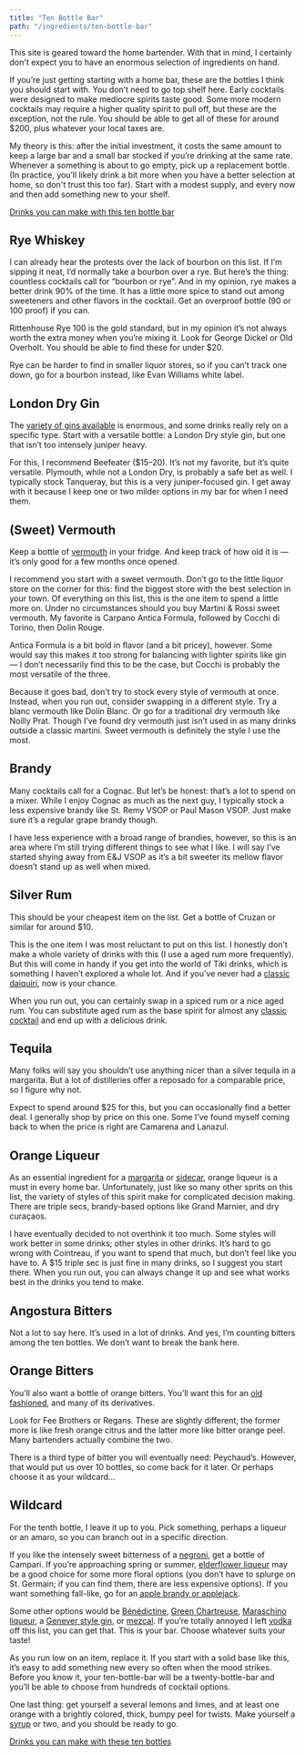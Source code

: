 ```yaml
---
title: "Ten Bottle Bar"
path: "/ingredients/ten-bottle-bar"
---
```


This site is geared toward the home bartender.
With that in mind, I certainly don't expect you to have an enormous selection of ingredients on hand.

If you’re just getting starting with a home bar, these are the bottles I think you should start with.
You don’t need to go top shelf here.
Early cocktails were designed to make mediocre spirits taste good.
Some more modern cocktails may require a higher quality spirit to pull off, but these are the exception, not the rule.
You should be able to get all of these for around $200, plus whatever your local taxes are.

My theory is this: after the initial investment, it costs the same amount to keep a large bar and a small bar stocked if you’re drinking at the same rate.
Whenever a something is about to go empty, pick up a replacement bottle.
(In practice, you’ll likely drink a bit more when you have a better selection at home, so don't trust this too far).
Start with a modest supply, and every now and then add something new to your shelf.

<a href="/tags/ten-bottle-bar" class="button">Drinks you can make with this ten bottle bar</a>

## Rye Whiskey
I can already hear the protests over the lack of bourbon on this list.
If I’m sipping it neat, I’d normally take a bourbon over a rye.
But here’s the thing: countless cocktails call for “bourbon or rye”.
And in my opinion, rye makes a better drink 90% of the time.
It has a little more spice to stand out among sweeteners and other flavors in the cocktail.
Get an overproof bottle (90 or 100 proof) if you can.

Rittenhouse Rye 100 is the gold standard, but in my opinion it’s not always worth the extra money when you’re mixing it.
Look for George Dickel or Old Overholt.
You should be able to find these for under $20.

Rye can be harder to find in smaller liquor stores, so if you can’t track one down, go for a bourbon instead, like Evan Williams white label.

## London Dry Gin
The [variety of gins available](/ingredients/gin) is enormous, and some drinks really rely on a specific type.
Start with a versatile bottle: a London Dry style gin, but one that isn’t too intensely juniper heavy.

For this, I recommend Beefeater ($15–20).
It’s not my favorite, but it’s quite versatile.
Plymouth, while not a London Dry, is probably a safe bet as well. I typically stock Tanqueray, but this is a very juniper-focused gin.
I get away with it because I keep one or two milder options in my bar for when I need them.

## (Sweet) Vermouth
Keep a bottle of [vermouth](/ingredients/vermouth) in your fridge.
And keep track of how old it is — it’s only good for a few months once opened.

I recommend you start with a sweet vermouth.
Don’t go to the little liquor store on the corner for this: find the biggest store with the best selection in your town.
Of everything on this list, this is the one item to spend a little more on.
Under no circumstances should you buy Martini & Rossi sweet vermouth.
My favorite is Carpano Antica Formula, followed by Cocchi di Torino, then Dolin Rouge.

Antica Formula is a bit bold in flavor (and a bit pricey), however.
Some would say this makes it too strong for balancing with lighter spirits like gin — I don’t necessarily find this to be the case, but Cocchi is probably the most versatile of the three.

Because it goes bad, don’t try to stock every style of vermouth at once.
Instead, when you run out, consider swapping in a different style.
Try a blanc vermouth like Dolin Blanc.
Or go for a traditional dry vermouth like Noilly Prat.
Though I’ve found dry vermouth just isn’t used in as many drinks outside a classic martini.
Sweet vermouth is definitely the style I use the most.

## Brandy
Many cocktails call for a Cognac.
But let’s be honest: that’s a lot to spend on a mixer.
While I enjoy Cognac as much as the next guy, I typically stock a less expensive brandy like St. Remy VSOP or Paul Mason VSOP.
Just make sure it’s a regular grape brandy though.

I have less experience with a broad range of brandies, however, so this is an area where I’m still trying different things to see what I like.
I will say I’ve started shying away from E&J VSOP as it’s a bit sweeter its mellow flavor doesn’t stand up as well when mixed.

## Silver Rum
This should be your cheapest item on the list.
Get a bottle of Cruzan or similar for around $10.

This is the one item I was most reluctant to put on this list.
I honestly don’t make a whole variety of drinks with this (I use a aged rum more frequently).
But this will come in handy if you get into the world of Tiki drinks, which is something I haven’t explored a whole lot.
And if you’ve never had a [classic daiquiri](/drinks/daiquiri), now is your chance.

When you run out, you can certainly swap in a spiced rum or a nice aged rum.
You can substitute aged rum as the base spirit for almost any [classic cocktail](/tags/classic-cocktail) and end up with a delicious drink.

## Tequila
Many folks will say you shouldn’t use anything nicer than a silver tequila in a margarita.
But a lot of distilleries offer a reposado for a comparable price, so I figure why not.

Expect to spend around $25 for this, but you can occasionally find a better deal.
I generally shop by price on this one.
Some I’ve found myself coming back to when the price is right are Camarena and Lanazul.

## Orange Liqueur
As an essential ingredient for a [margarita](/drinks/margarita) or [sidecar](/drinks/sidecar), orange liqueur is a must in every home bar. Unfortunately, just like so many other sprits on this list, the variety of styles of this spirit make for complicated decision making. There are triple secs, brandy-based options like Grand Marnier, and dry curaçaos.

I have eventually decided to not overthink it too much.
Some styles will work better in some drinks; other styles in other drinks.
It’s hard to go wrong with Cointreau, if you want to spend that much, but don’t feel like you have to.
A $15 triple sec is just fine in many drinks, so I suggest you start there.
When you run out, you can always change it up and see what works best in the drinks you tend to make.

## Angostura Bitters
Not a lot to say here.
It’s used in a lot of drinks.
And yes, I’m counting bitters among the ten bottles.
We don’t want to break the bank here.

## Orange Bitters
You’ll also want a bottle of orange bitters. You’ll want this for an [old fashioned](/drinks/old-fashioned), and many of its derivatives.

Look for Fee Brothers or Regans.
These are slightly different; the former more is like fresh orange citrus and the latter more like bitter orange peel.
Many bartenders actually combine the two.

There is a third type of bitter you will eventually need: Peychaud’s.
However, that would put us over 10 bottles, so come back for it later.
Or perhaps choose it as your wildcard…

## Wildcard
For the tenth bottle, I leave it up to you.
Pick something, perhaps a liqueur or an amaro, so you can branch out in a specific direction.

If you like the intensely sweet bitterness of a [negroni](/drinks/negroni), get a bottle of Campari.
If you’re approaching spring or summer, [elderflower liqueur](/tags/elderflower-liqueur) may be a good choice for some more floral options (you don’t have to splurge on St. Germain; if you can find them, there are less expensive options).
If you want something fall-like, go for an [apple brandy or applejack](/tags/apple-brandy).

Some other options would be [Bénédictine](/tags/benedictine), [Green Chartreuse](/tags/green-chartreuse), [Maraschino liqueur](/tags/maraschino), a [Genever style gin](/ingredients/gin#genever-gin), or [mezcal](/tags/mezcal).
If you’re totally annoyed I left [vodka](/tags/vodka) off this list, you can get that.
This is your bar.
Choose whatever suits your taste!

As you run low on an item, replace it.
If you start with a solid base like this, it’s easy to add something new every so often when the mood strikes.
Before you know it, your ten-bottle-bar will be a twenty-bottle-bar and you’ll be able to choose from hundreds of cocktail options.

One last thing: get yourself a several lemons and limes, and at least one orange with a brightly colored, thick, bumpy peel for twists.
Make yourself a [syrup](/ingredients/simple-syrup) or two, and you should be ready to go.

<a href="/tags/ten-bottle-bar" class="button">Drinks you can make with these ten bottles</a>
